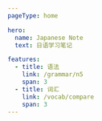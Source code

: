 ```yaml
---
pageType: home

hero:
  name: Japanese Note
  text: 日语学习笔记

features:
  - title: 语法
    link: /grammar/n5
    span: 3
  - title: 词汇
    link: /vocab/compare
    span: 3
---
```

